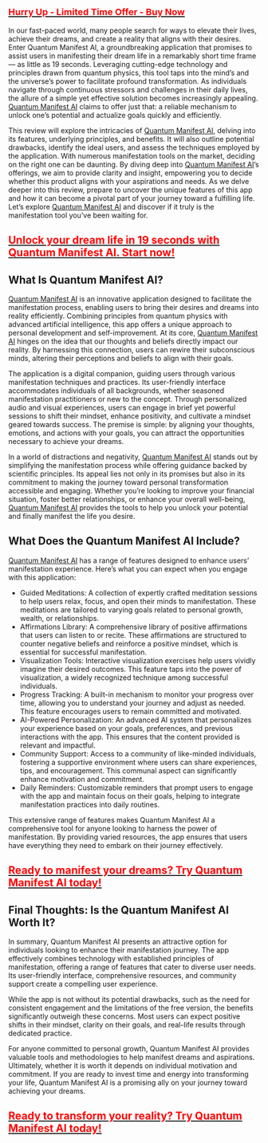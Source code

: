 <h2 style="text-align: left;" data-id="0"><a href="https://sale365day.com/order-quantum-manifest"><span style="font-size: large;"><strong><span style="color: red;">Hurry Up - Limited Time Offer - Buy Now</span></strong></span></a></h2>
<p>In our fast-paced world, many people search for ways to elevate their lives, achieve their dreams, and create a reality that aligns with their desires. Enter Quantum Manifest AI, a groundbreaking application that promises to assist users in manifesting their dream life in a remarkably short time frame &mdash; as little as 19 seconds. Leveraging cutting-edge technology and principles drawn from quantum physics, this tool taps into the mind&rsquo;s and the universe&rsquo;s power to facilitate profound transformation. As individuals navigate through continuous stressors and challenges in their daily lives, the allure of a simple yet effective solution becomes increasingly appealing. <a href="https://groups.google.com/g/quantum-manifest-ai/c/sytv6gaByL8">Quantum Manifest AI</a> claims to offer just that: a reliable mechanism to unlock one&rsquo;s potential and actualize goals quickly and efficiently.&nbsp;</p>
<p>This review will explore the intricacies of <a href="https://groups.google.com/g/quantum-manifest-ai/c/NqTjivqjo_w">Quantum Manifest AI</a>, delving into its features, underlying principles, and benefits. It will also outline potential drawbacks, identify the ideal users, and assess the techniques employed by the application. With numerous manifestation tools on the market, deciding on the right one can be daunting. By diving deep into <a href="https://groups.google.com/g/quantum-manifest-ai/c/NqTjivqjo_w">Quantum Manifest AI</a>&rsquo;s offerings, we aim to provide clarity and insight, empowering you to decide whether this product aligns with your aspirations and needs. As we delve deeper into this review, prepare to uncover the unique features of this app and how it can become a pivotal part of your journey toward a fulfilling life. Let&rsquo;s explore <a href="https://groups.google.com/g/quantum-manifest-ai/c/sytv6gaByL8">Quantum Manifest AI</a> and discover if it truly is the manifestation tool you&rsquo;ve been waiting for.</p>
<h2 style="text-align: left;"><strong><a href="https://sale365day.com/order-quantum-manifest" target="_blank" rel="sponsored noopener"><span style="color: red;">Unlock your dream life in 19 seconds with Quantum Manifest AI. Start now!</span></a></strong></h2>
<h2><strong>What Is Quantum Manifest AI?</strong></h2>
<p><a href="https://groups.google.com/g/quantum-manifest-ai">Quantum Manifest AI</a> is an innovative application designed to facilitate the manifestation process, enabling users to bring their desires and dreams into reality efficiently. Combining principles from quantum physics with advanced artificial intelligence, this app offers a unique approach to personal development and self-improvement. At its core, <a href="https://groups.google.com/g/quantum-manifest-ai">Quantum Manifest AI</a> hinges on the idea that our thoughts and beliefs directly impact our reality. By harnessing this connection, users can rewire their subconscious minds, altering their perceptions and beliefs to align with their goals.</p>
<p>The application is a digital companion, guiding users through various manifestation techniques and practices. Its user-friendly interface accommodates individuals of all backgrounds, whether seasoned manifestation practitioners or new to the concept. Through personalized audio and visual experiences, users can engage in brief yet powerful sessions to shift their mindset, enhance positivity, and cultivate a mindset geared towards success. The premise is simple: by aligning your thoughts, emotions, and actions with your goals, you can attract the opportunities necessary to achieve your dreams.</p>
<p>In a world of distractions and negativity, <a href="https://www.facebook.com/Quantum.Manifest.AI.USA/">Quantum Manifest AI</a> stands out by simplifying the manifestation process while offering guidance backed by scientific principles. Its appeal lies not only in its promises but also in its commitment to making the journey toward personal transformation accessible and engaging. Whether you&rsquo;re looking to improve your financial situation, foster better relationships, or enhance your overall well-being, <a href="https://www.facebook.com/Quantum.Manifest.AI.USA/">Quantum Manifest AI</a> provides the tools to help you unlock your potential and finally manifest the life you desire.</p>
<h2><strong>What Does the Quantum Manifest AI Include?</strong></h2>
<p><a href="https://quantum-manifest-ai-official-website.jimdosite.com">Quantum Manifest AI</a> has a range of features designed to enhance users&rsquo; manifestation experience. Here&rsquo;s what you can expect when you engage with this application:</p>
<ul>
<li>Guided Meditations: A collection of expertly crafted meditation sessions to help users relax, focus, and open their minds to manifestation. These meditations are tailored to varying goals related to personal growth, wealth, or relationships.</li>
<li>Affirmations Library: A comprehensive library of positive affirmations that users can listen to or recite. These affirmations are structured to counter negative beliefs and reinforce a positive mindset, which is essential for successful manifestation.</li>
<li>Visualization Tools: Interactive visualization exercises help users vividly imagine their desired outcomes. This feature taps into the power of visualization, a widely recognized technique among successful individuals.</li>
<li>Progress Tracking: A built-in mechanism to monitor your progress over time, allowing you to understand your journey and adjust as needed. This feature encourages users to remain committed and motivated.</li>
<li>AI-Powered Personalization: An advanced AI system that personalizes your experience based on your goals, preferences, and previous interactions with the app. This ensures that the content provided is relevant and impactful.</li>
<li>Community Support: Access to a community of like-minded individuals, fostering a supportive environment where users can share experiences, tips, and encouragement. This communal aspect can significantly enhance motivation and commitment.</li>
<li>Daily Reminders: Customizable reminders that prompt users to engage with the app and maintain focus on their goals, helping to integrate manifestation practices into daily routines.</li>
</ul>
<p>This extensive range of features makes Quantum Manifest AI a comprehensive tool for anyone looking to harness the power of manifestation. By providing varied resources, the app ensures that users have everything they need to embark on their journey effectively.</p>
<h2 style="text-align: left;"><strong><a href="https://sale365day.com/order-quantum-manifest" target="_blank" rel="sponsored noopener"><span style="color: red;">Ready to manifest your dreams? Try Quantum Manifest AI today!</span></a></strong></h2>
<h2><strong>Final Thoughts: Is the Quantum Manifest AI Worth It?</strong></h2>
<p>In summary, Quantum Manifest AI presents an attractive option for individuals looking to enhance their manifestation journey. The app effectively combines technology with established principles of manifestation, offering a range of features that cater to diverse user needs. Its user-friendly interface, comprehensive resources, and community support create a compelling user experience.</p>
<p>While the app is not without its potential drawbacks, such as the need for consistent engagement and the limitations of the free version, the benefits significantly outweigh these concerns. Most users can expect positive shifts in their mindset, clarity on their goals, and real-life results through dedicated practice.</p>
<p>For anyone committed to personal growth, Quantum Manifest AI provides valuable tools and methodologies to help manifest dreams and aspirations. Ultimately, whether it is worth it depends on individual motivation and commitment. If you are ready to invest time and energy into transforming your life, Quantum Manifest AI is a promising ally on your journey toward achieving your dreams.</p>
<h2 style="text-align: left;"><strong><a href="https://sale365day.com/order-quantum-manifest" target="_blank" rel="sponsored noopener"><span style="color: red;">Ready to transform your reality? Try Quantum Manifest AI today!</span></a></strong></h2>
